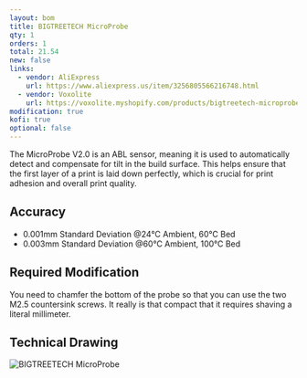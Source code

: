 ```yaml
---
layout: bom
title: BIGTREETECH MicroProbe
qty: 1
orders: 1
total: 21.54
new: false
links:
  - vendor: AliExpress
    url: https://www.aliexpress.us/item/3256805566216748.html
  - vendor: Voxolite
    url: https://voxolite.myshopify.com/products/bigtreetech-microprobe-v2-auto-leveling-sensor-3d-touch-sensor-for-ender-3-voron-2-4-h2-extruder-skr-mini-e3-v3-0-vs-bl-touch
modification: true
kofi: true
optional: false
---
```


The MicroProbe V2.0 is an ABL sensor, meaning it is used to automatically detect and compensate for tilt in the build
surface. This helps ensure that the first layer of a print is laid down
perfectly, which is crucial for print adhesion and overall print quality.

## Accuracy

- 0.001mm Standard Deviation @24℃ Ambient, 60℃ Bed
- 0.003mm Standard Deviation @60℃ Ambient, 100℃ Bed

## Required Modification

You need to chamfer the bottom of the probe so that you can use the two M2.5 countersink screws. It really is that
compact that it requires shaving a literal millimeter.

## Technical Drawing

![BIGTREETECH MicroProbe](https://cdn.shopify.com/s/files/1/1619/4791/files/1_7524321e-f03e-4d21-b846-04d5ef018ddc.jpg?v=1694521676)
